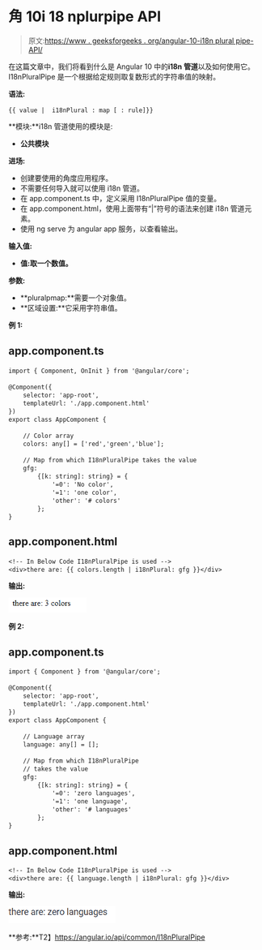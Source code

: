 # 角 10i 18 nplurpipe API

> 原文:[https://www . geeksforgeeks . org/angular-10-i18n plural pipe-API/](https://www.geeksforgeeks.org/angular-10-i18npluralpipe-api/)

在这篇文章中，我们将看到什么是 Angular 10 中的**i18n 管道**以及如何使用它。I18nPluralPipe 是一个根据给定规则取复数形式的字符串值的映射。

**语法:**

```
{{ value |  i18nPlural : map [ : rule]}}
```

**模块:**i18n 管道使用的模块是:

*   **公共模块**

**进场:**

*   创建要使用的角度应用程序。
*   不需要任何导入就可以使用 i18n 管道。
*   在 app.component.ts 中，定义采用 I18nPluralPipe 值的变量。
*   在 app.component.html，使用上面带有“|”符号的语法来创建 i18n 管道元素。
*   使用 ng serve 为 angular app 服务，以查看输出。

**输入值:**

*   **值:**取一个数值**。**

**参数:**

*   **pluralpmap:**需要一个对象值。
*   **区域设置:**它采用字符串值。

**例 1:**

## app.component.ts

```
import { Component, OnInit } from '@angular/core';

@Component({
    selector: 'app-root',
    templateUrl: './app.component.html'
})
export class AppComponent {

    // Color array
    colors: any[] = ['red','green','blue'];

    // Map from which I18nPluralPipe takes the value
    gfg:
        {[k: string]: string} = {
            '=0': 'No color', 
            '=1': 'one color',  
            'other': '# colors'
        };
}
```

## app.component.html

```
<!-- In Below Code I18nPluralPipe is used -->
<div>there are: {{ colors.length | i18nPlural: gfg }}</div>
```

**输出:**

![](img/b1b940981f66a36507066b0a95071668.png)

**例 2:**

## app.component.ts

```
import { Component } from '@angular/core';

@Component({
    selector: 'app-root',
    templateUrl: './app.component.html'
})
export class AppComponent {

    // Language array
    language: any[] = [];

    // Map from which I18nPluralPipe
    // takes the value
    gfg:
        {[k: string]: string} = {
            '=0': 'zero languages', 
            '=1': 'one language',
            'other': '# languages'
        };
}
```

## app.component.html

```
<!-- In Below Code I18nPluralPipe is used -->
<div>there are: {{ language.length | i18nPlural: gfg }}</div>
```

**输出:**

![](img/4112a15441ef44f0d426be2d70acf1c9.png)

**参考:**T2】https://angular.io/api/common/I18nPluralPipe